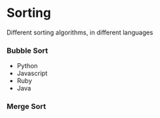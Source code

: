 # Sorting
Different sorting algorithms, in different languages

### Bubble Sort
 * Python
 * Javascript
 * Ruby
 * Java

### Merge Sort